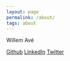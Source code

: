 ```yaml
---
layout: page
permalink: /about/
tags: about
---
```


Willem Avé



[Github](https://github.com/willemave)
[LinkedIn](https://www.linkedin.com/in/willem-av%C3%A9-238917/)
[Twitter](https://twitter.com/willemaw)